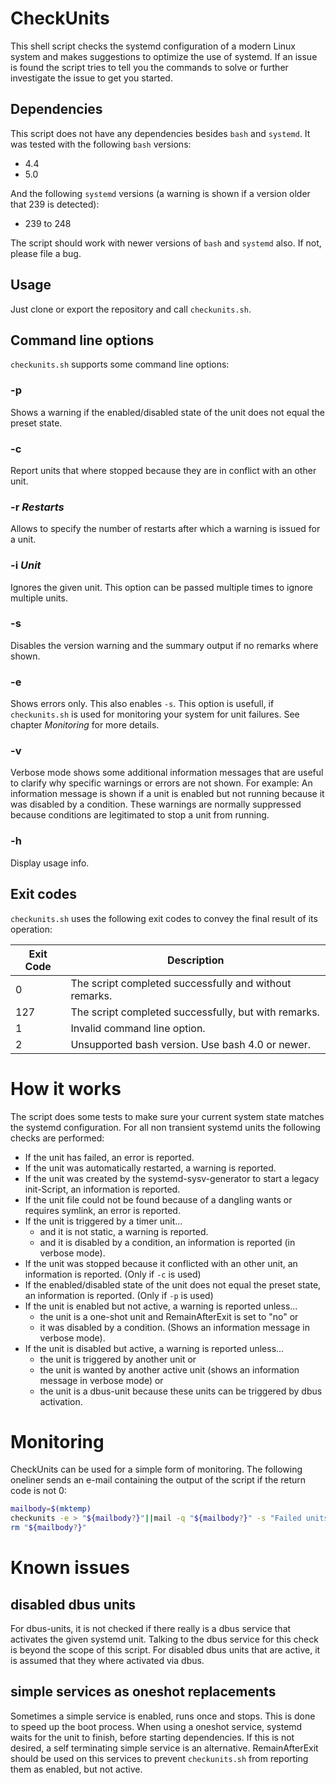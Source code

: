 # CheckUnits

This shell script checks the systemd configuration of a modern Linux system and makes suggestions to optimize the use of systemd. If an issue is found the script tries to tell you the commands to solve or further investigate the issue to get you started.

## Dependencies

This script does not have any dependencies besides `bash` and `systemd`.
It was tested with the following `bash` versions:

* 4.4
* 5.0

And the following `systemd` versions (a warning is shown if a version older that 239 is detected):

* 239 to 248

The script should work with newer versions of `bash` and `systemd` also. If not, please file a bug.

## Usage

Just clone or export the repository and call `checkunits.sh`.

## Command line options

`checkunits.sh` supports some command line options:

### -p

Shows a warning if the enabled/disabled state of the unit does not equal the preset state.

### -c

Report units that where stopped because they are in conflict with an other unit.

### -r *Restarts*

Allows to specify the number of restarts after which a warning is issued for a unit.

### -i *Unit*

Ignores the given unit. This option can be passed multiple times to ignore multiple units.

### -s

Disables the version warning and the summary output if no remarks where shown.

### -e

Shows errors only. This also enables `-s`. This option is usefull, if `checkunits.sh` is used for monitoring your system for unit failures. See chapter *Monitoring* for more details.

### -v

Verbose mode shows some additional information messages that are useful to clarify why specific warnings or errors are not shown. For example: An information message is shown if a unit is enabled but not running because it was disabled by a condition. These warnings are normally suppressed because conditions are legitimated to stop a unit from running.

### -h

Display usage info.

## Exit codes

`checkunits.sh` uses the following exit codes to convey the final result of its operation:

| Exit Code |                      Description                       |
|-----------|--------------------------------------------------------|
|         0 | The script completed successfully and without remarks. |
|       127 | The script completed successfully, but with remarks.   |
|         1 | Invalid command line option.                           |
|         2 | Unsupported bash version. Use bash 4.0 or newer.       |

# How it works

The script does some tests to make sure your current system state matches the systemd configuration. For all non transient systemd units the following checks are performed:

* If the unit has failed, an error is reported.
* If the unit was automatically restarted, a warning is reported.
* If the unit was created by the systemd-sysv-generator to start a legacy init-Script, an information is reported.
* If the unit file could not be found because of a dangling wants or requires symlink, an error is reported.
* If the unit is triggered by a timer unit...
  * and it is not static, a warning is reported.
  * and it is disabled by a condition, an information is reported (in verbose mode).
* If the unit was stopped because it conflicted with an other unit, an information is reported. (Only if `-c` is used)
* If the enabled/disabled state of the unit does not equal the preset state, an information is reported. (Only if `-p` is used)
* If the unit is enabled but not active, a warning is reported unless...
  * the unit is a one-shot unit and RemainAfterExit is set to "no" or
  * it was disabled by a condition. (Shows an information message in verbose mode).
* If the unit is disabled but active, a warning is reported unless...
  * the unit is triggered by another unit or
  * the unit is wanted by another active unit (shows an information message in verbose mode) or
  * the unit is a dbus-unit because these units can be triggered by dbus activation.

# Monitoring

CheckUnits can be used for a simple form of monitoring. The following oneliner sends an e-mail containing the output of the script if the return code is not 0:

```bash
mailbody=$(mktemp)
checkunits -e > "${mailbody?}"||mail -q "${mailbody?}" -s "Failed units" -r "MyHost <myhost@mydomain.example" "administrator@mydomain.example"
rm "${mailbody?}"
```

# Known issues

## disabled dbus units

For dbus-units, it is not checked if there really is a dbus service that activates the given systemd unit. Talking to the dbus service for this check is beyond the scope of this script. For disabled dbus units that are active, it is assumed that they where activated via dbus.

## simple services as oneshot replacements

Sometimes a simple service is enabled, runs once and stops. This is done to speed up the boot process. When using a oneshot service, systemd waits for the unit to finish, before starting dependencies. If this is not desired, a self terminating simple service is an alternative. RemainAfterExit should be used on this services to prevent `checkunits.sh` from reporting them as enabled, but not active.
